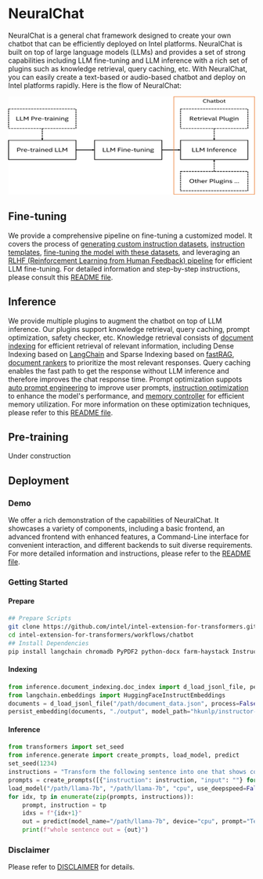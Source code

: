 NeuralChat
============

NeuralChat is a general chat framework designed to create your own chatbot that can be efficiently deployed on Intel platforms. NeuralChat is built on top of large language models (LLMs) and provides a set of strong capabilities including LLM fine-tuning and LLM inference with a rich set of plugins such as knowledge retrieval, query caching, etc. With NeuralChat, you can easily create a text-based or audio-based chatbot and deploy on Intel platforms rapidly. Here is the flow of NeuralChat:

<a target="_blank" href="neuralchat.png">
<p align="center">
  <img src="neuralchat.png" alt="NeuralChat" width=600 height=200>
</p>
</a>

## Fine-tuning

We provide a comprehensive pipeline on fine-tuning a customized model. It covers the process of [generating custom instruction datasets](./fine_tuning/instruction_generator/), [instruction templates](./fine_tuning/instruction_template), [fine-tuning the model with these datasets](./fine_tuning/instruction_tuning_pipeline/), and leveraging an [RLHF (Reinforcement Learning from Human Feedback) pipeline](./fine_tuning/rlhf_learning_pipeline/) for efficient LLM fine-tuning. For detailed information and step-by-step instructions, please consult this [README file](./fine_tuning/README.md).


## Inference

We provide multiple plugins to augment the chatbot on top of LLM inference. Our plugins support knowledge retrieval, query caching, prompt optimization, safety checker, etc. Knowledge retrieval consists of [document indexing](./inference/document_indexing/README.md) for efficient retrieval of relevant information, including Dense Indexing based on [LangChain](https://github.com/hwchase17/langchain) and Sparse Indexing based on [fastRAG](https://github.com/IntelLabs/fastRAG), [document rankers](./inference/document_ranker/) to prioritize the most relevant responses. Query caching enables the fast path to get the response without LLM inference and therefore improves the chat response time. Prompt optimization suppots [auto prompt engineering](./inference/auto_prompt/) to improve user prompts, [instruction optimization](./inference/instruction_optimization/) to enhance the model's performance, and [memory controller](./inference/memory_controller/) for efficient memory utilization. For more information on these optimization techniques, please refer to this [README file](./inference/README.md).


## Pre-training

Under construction

## Deployment

### Demo

We offer a rich demonstration of the capabilities of NeuralChat. It showcases a variety of components, including a basic frontend, an advanced frontend with enhanced features, a Command-Line interface for convenient interaction, and different backends to suit diverse requirements. For more detailed information and instructions, please refer to the [README file](./demo/README.md).

### Getting Started
#### Prepare
```bash
## Prepare Scripts
git clone https://github.com/intel/intel-extension-for-transformers.git
cd intel-extension-for-transformers/workflows/chatbot
## Install Dependencies
pip install langchain chromadb PyPDF2 python-docx farm-haystack InstructorEmbedding sentence_transformers accelerate intel_extension_for_pytorch
```

#### Indexing
```python
from inference.document_indexing.doc_index import d_load_jsonl_file, persist_embedding
from langchain.embeddings import HuggingFaceInstructEmbeddings
documents = d_load_jsonl_file("/path/document_data.json", process=False)
persist_embedding(documents, "./output", model_path="hkunlp/instructor-large")
```

#### Inference
```python
from transformers import set_seed
from inference.generate import create_prompts, load_model, predict
set_seed(1234)
instructions = "Transform the following sentence into one that shows contrast. The tree is rotten."
prompts = create_prompts([{"instruction": instruction, "input": ""} for instruction in instructions])
load_model("/path/llama-7b", "/path/llama-7b", "cpu", use_deepspeed=False)
for idx, tp in enumerate(zip(prompts, instructions)):
    prompt, instruction = tp
    idxs = f"{idx+1}"
    out = predict(model_name="/path/llama-7b", device="cpu", prompt="Tell me about Intel Xeon.", temperature=0.1, top_p=0.75, top_k=40, repetition_penalty=1.1, num_beams=0, max_new_tokens=128, do_sample=True, use_hpu_graphs=False, use_cache=True, num_return_sequences=1) 
    print(f"whole sentence out = {out}")
```
### Disclaimer

Please refer to [DISCLAIMER](./DISCLAIMER) for details. 

